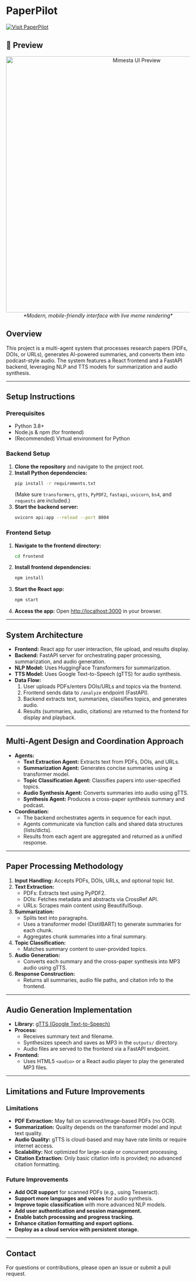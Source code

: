 # PaperPilot 

<a href="https://aptinudge-front.onrender.com" target="_blank">
  <img src="https://img.shields.io/badge/CLick to vist-PaperPilot-1abc9c?style=for-the-badge&logo=rocket" alt="Visit PaperPilot">
</a>

## 📸 Preview

<p align="center">
  <img src="Screenshot 2025-06-16 201921.png" width="700" alt="Mimesta UI Preview"/>
  <br/>
  <i>*Modern, mobile-friendly interface with live meme rendering*</i>
</p>

## Overview
This project is a multi-agent system that processes research papers (PDFs, DOIs, or URLs), generates AI-powered summaries, and converts them into podcast-style audio. The system features a React frontend and a FastAPI backend, leveraging NLP and TTS models for summarization and audio synthesis.

---

## Setup Instructions

### Prerequisites
- Python 3.8+
- Node.js & npm (for frontend)
- (Recommended) Virtual environment for Python

### Backend Setup
1. **Clone the repository** and navigate to the project root.
2. **Install Python dependencies:**
   ```sh
   pip install -r requirements.txt
   ```
   (Make sure `transformers`, `gtts`, `PyPDF2`, `fastapi`, `uvicorn`, `bs4`, and `requests` are included.)
3. **Start the backend server:**
   ```sh
   uvicorn api:app --reload --port 8004
   ```

### Frontend Setup
1. **Navigate to the frontend directory:**
   ```sh
   cd frontend
   ```
2. **Install frontend dependencies:**
   ```sh
   npm install
   ```
3. **Start the React app:**
   ```sh
   npm start
   ```
4. **Access the app:**
   Open [http://localhost:3000](http://localhost:3000) in your browser.

---

## System Architecture

- **Frontend:** React app for user interaction, file upload, and results display.
- **Backend:** FastAPI server for orchestrating paper processing, summarization, and audio generation.
- **NLP Model:** Uses HuggingFace Transformers for summarization.
- **TTS Model:** Uses Google Text-to-Speech (gTTS) for audio synthesis.
- **Data Flow:**
  1. User uploads PDFs/enters DOIs/URLs and topics via the frontend.
  2. Frontend sends data to `/analyze` endpoint (FastAPI).
  3. Backend extracts text, summarizes, classifies topics, and generates audio.
  4. Results (summaries, audio, citations) are returned to the frontend for display and playback.

---

## Multi-Agent Design and Coordination Approach

- **Agents:**
  - **Text Extraction Agent:** Extracts text from PDFs, DOIs, and URLs.
  - **Summarization Agent:** Generates concise summaries using a transformer model.
  - **Topic Classification Agent:** Classifies papers into user-specified topics.
  - **Audio Synthesis Agent:** Converts summaries into audio using gTTS.
  - **Synthesis Agent:** Produces a cross-paper synthesis summary and podcast.
- **Coordination:**
  - The backend orchestrates agents in sequence for each input.
  - Agents communicate via function calls and shared data structures (lists/dicts).
  - Results from each agent are aggregated and returned as a unified response.

---

## Paper Processing Methodology

1. **Input Handling:** Accepts PDFs, DOIs, URLs, and optional topic list.
2. **Text Extraction:**
   - PDFs: Extracts text using PyPDF2.
   - DOIs: Fetches metadata and abstracts via CrossRef API.
   - URLs: Scrapes main content using BeautifulSoup.
3. **Summarization:**
   - Splits text into paragraphs.
   - Uses a transformer model (DistilBART) to generate summaries for each chunk.
   - Aggregates chunk summaries into a final summary.
4. **Topic Classification:**
   - Matches summary content to user-provided topics.
5. **Audio Generation:**
   - Converts each summary and the cross-paper synthesis into MP3 audio using gTTS.
6. **Response Construction:**
   - Returns all summaries, audio file paths, and citation info to the frontend.

---

## Audio Generation Implementation

- **Library:** [gTTS (Google Text-to-Speech)](https://pypi.org/project/gTTS/)
- **Process:**
  - Receives summary text and filename.
  - Synthesizes speech and saves as MP3 in the `outputs/` directory.
  - Audio files are served to the frontend via a FastAPI endpoint.
- **Frontend:**
  - Uses HTML5 `<audio>` or a React audio player to play the generated MP3 files.

---

## Limitations and Future Improvements

### Limitations
- **PDF Extraction:** May fail on scanned/image-based PDFs (no OCR).
- **Summarization:** Quality depends on the transformer model and input text quality.
- **Audio Quality:** gTTS is cloud-based and may have rate limits or require internet access.
- **Scalability:** Not optimized for large-scale or concurrent processing.
- **Citation Extraction:** Only basic citation info is provided; no advanced citation formatting.

### Future Improvements
- **Add OCR support** for scanned PDFs (e.g., using Tesseract).
- **Support more languages and voices** for audio synthesis.
- **Improve topic classification** with more advanced NLP models.
- **Add user authentication and session management.**
- **Enable batch processing and progress tracking.**
- **Enhance citation formatting and export options.**
- **Deploy as a cloud service with persistent storage.**

---

## Contact
For questions or contributions, please open an issue or submit a pull request.
